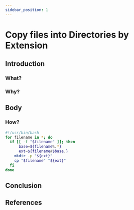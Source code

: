 ```yaml
---
sidebar_position: 1
---
```


# Copy files into Directories by Extension

## Introduction

### What?

### Why?

## Body

### How?

``` bash
#!/usr/bin/bash
for filename in *; do
  if [[ -f "$filename" ]]; then
      base=${filename%.*}
      ext=${filename#$base.}
    mkdir -p "${ext}"
    cp "$filename" "${ext}"
  fi
done
```

## Conclusion

## References